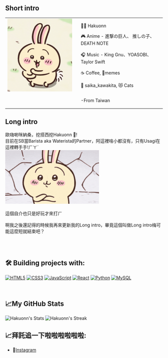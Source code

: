 ## **Short intro**
<table style="border:none">
<tr>
  <td style="vertical-align: top">
    <img width="300" alt="hello!" src="./chiikawa.gif" >
  </td>
  <td>
  </td>
  <td>

👩‍⚖️  Hakuonn

🎮 Anime - 進撃の巨人、 推しの子、DEATH NOTE<br><br>
🎧 Music - King Gnu、YOASOBI、Taylor Swift <br><br>
☕ Coffee, 📵memes <br><br>
🔞 saika_kawakita, 😻 Cats <br><br>

-From Taiwan
  </td>
</tr>
</table>


## **Long intro**

歐嗨喲咪納桑，挖搭西挖Hakuonn 👋!<br>
目前在SB當Barista aka Waterista的Partner，阿這裡啥小都沒有，只有Usagi在這裡轉手手!ㄏㄚˊ<br><img width="300" alt="hello!" src="./hah.gif" ><br><br>
這個自介也只是好玩才來打ㄏ <br><br>
啊我之後還記得的時候我再來更新我的Long intro，畢竟這個叫做Long intro梅可能這麼短就結束吧？


<br><br>

## 🛠️ **Building projects with:**
<p align="left">
<a href="https://developer.mozilla.org/en-US/docs/Glossary/HTML5" target="_blank" rel="noreferrer"><img src="https://raw.githubusercontent.com/danielcranney/readme-generator/main/public/icons/skills/html5-colored.svg" width="36" height="36" alt="HTML5" /></a>
<a href="https://www.w3.org/TR/CSS/#css" target="_blank" rel="noreferrer"><img src="https://raw.githubusercontent.com/danielcranney/readme-generator/main/public/icons/skills/css3-colored.svg" width="36" height="36" alt="CSS3" /></a>
<a href="https://developer.mozilla.org/en-US/docs/Web/JavaScript" target="_blank" rel="noreferrer"><img src="https://raw.githubusercontent.com/danielcranney/readme-generator/main/public/icons/skills/javascript-colored.svg" width="36" height="36" alt="JavaScript" /></a>
<a href="https://reactjs.org/" target="_blank" rel="noreferrer"><img src="https://raw.githubusercontent.com/danielcranney/readme-generator/main/public/icons/skills/react-colored.svg" width="36" height="36" alt="React" /></a>
<a href="https://www.python.org/" target="_blank" rel="noreferrer"><img src="https://raw.githubusercontent.com/danielcranney/readme-generator/main/public/icons/skills/python-colored.svg" width="36" height="36" alt="Python" /></a>
<a href="https://www.mysql.com/" target="_blank" rel="noreferrer"><img src="https://raw.githubusercontent.com/danielcranney/readme-generator/main/public/icons/skills/mysql-colored.svg" width="36" height="36" alt="MySQL" /></a>
</p>
<br>


## 📈**My GitHub Stats**

![Hakuonn's Stats](https://github-readme-stats.vercel.app/api?username=Hakuonn&theme=jolly&show_icons=true&hide_border=true&count_private=true)
![Hakuonn's Streak](https://github-readme-streak-stats.herokuapp.com/?user=Hakuonn&theme=jolly&hide_border=true)

## 📈**拜託追一下啦啦啦啦啦啦:**

- 📸[Instagram](https://www.instagram.com/hakuonn_0226/)
